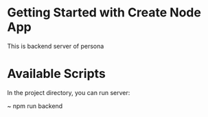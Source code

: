 # Getting Started with Create Node App
This is backend server of persona
# Available Scripts
In the project directory, you can run server:

~ npm run backend
